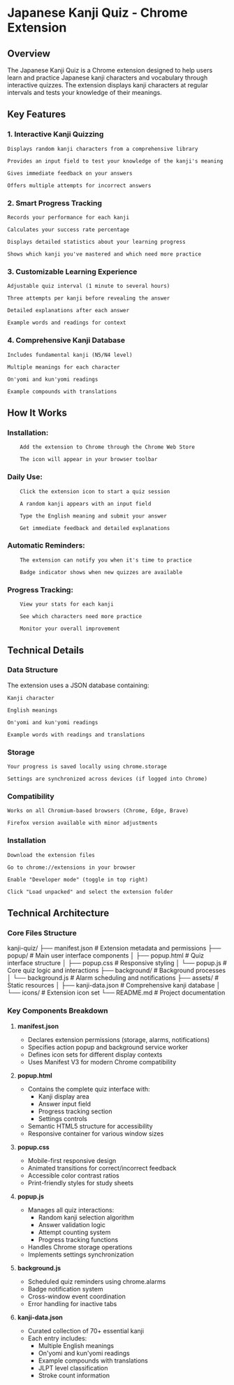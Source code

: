 # Japanese Kanji Quiz - Chrome Extension
## Overview

The Japanese Kanji Quiz is a Chrome extension designed to help users learn and practice Japanese kanji characters and vocabulary through interactive quizzes. The extension displays kanji characters at regular intervals and tests your knowledge of their meanings.
## Key Features
### 1. Interactive Kanji Quizzing

    Displays random kanji characters from a comprehensive library

    Provides an input field to test your knowledge of the kanji's meaning

    Gives immediate feedback on your answers

    Offers multiple attempts for incorrect answers

### 2. Smart Progress Tracking

    Records your performance for each kanji

    Calculates your success rate percentage

    Displays detailed statistics about your learning progress

    Shows which kanji you've mastered and which need more practice

### 3. Customizable Learning Experience

    Adjustable quiz interval (1 minute to several hours)

    Three attempts per kanji before revealing the answer

    Detailed explanations after each answer

    Example words and readings for context

### 4. Comprehensive Kanji Database

    Includes fundamental kanji (N5/N4 level)

    Multiple meanings for each character

    On'yomi and kun'yomi readings

    Example compounds with translations

## How It Works

### Installation:

        Add the extension to Chrome through the Chrome Web Store

        The icon will appear in your browser toolbar

### Daily Use:

        Click the extension icon to start a quiz session

        A random kanji appears with an input field

        Type the English meaning and submit your answer

        Get immediate feedback and detailed explanations

### Automatic Reminders:

        The extension can notify you when it's time to practice

        Badge indicator shows when new quizzes are available

### Progress Tracking:

        View your stats for each kanji

        See which characters need more practice

        Monitor your overall improvement

## Technical Details
### Data Structure

The extension uses a JSON database containing:

    Kanji character

    English meanings

    On'yomi and kun'yomi readings

    Example words with readings and translations

### Storage

    Your progress is saved locally using chrome.storage

    Settings are synchronized across devices (if logged into Chrome)

### Compatibility

    Works on all Chromium-based browsers (Chrome, Edge, Brave)

    Firefox version available with minor adjustments

### Installation

    Download the extension files

    Go to chrome://extensions in your browser

    Enable "Developer mode" (toggle in top right)

    Click "Load unpacked" and select the extension folder

## Technical Architecture

### Core Files Structure
kanji-quiz/
├── manifest.json # Extension metadata and permissions
├── popup/ # Main user interface components
│ ├── popup.html # Quiz interface structure
│ ├── popup.css # Responsive styling
│ └── popup.js # Core quiz logic and interactions
├── background/ # Background processes
│ └── background.js # Alarm scheduling and notifications
├── assets/ # Static resources
│ ├── kanji-data.json # Comprehensive kanji database
│ └── icons/ # Extension icon set
└── README.md # Project documentation

### Key Components Breakdown

1. **manifest.json**
   - Declares extension permissions (storage, alarms, notifications)
   - Specifies action popup and background service worker
   - Defines icon sets for different display contexts
   - Uses Manifest V3 for modern Chrome compatibility

2. **popup.html**
   - Contains the complete quiz interface with:
     - Kanji display area
     - Answer input field
     - Progress tracking section
     - Settings controls
   - Semantic HTML5 structure for accessibility
   - Responsive container for various window sizes

3. **popup.css**
   - Mobile-first responsive design
   - Animated transitions for correct/incorrect feedback
   - Accessible color contrast ratios
   - Print-friendly styles for study sheets

4. **popup.js**
   - Manages all quiz interactions:
     - Random kanji selection algorithm
     - Answer validation logic
     - Attempt counting system
     - Progress tracking functions
   - Handles Chrome storage operations
   - Implements settings synchronization

5. **background.js**
   - Scheduled quiz reminders using chrome.alarms
   - Badge notification system
   - Cross-window event coordination
   - Error handling for inactive tabs

6. **kanji-data.json**
   - Curated collection of 70+ essential kanji
   - Each entry includes:
     - Multiple English meanings
     - On'yomi and kun'yomi readings
     - Example compounds with translations
     - JLPT level classification
     - Stroke count information